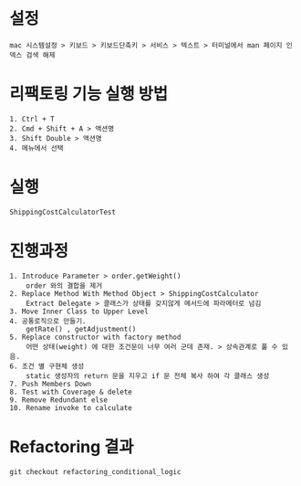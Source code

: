 
# 설정
    mac 시스템설정 > 키보드 > 키보드단축키 > 서비스 > 텍스트 > 터미널에서 man 페이지 인덱스 검색 해제

# 리팩토링 기능 실행 방법
    1. Ctrl + T
    2. Cmd + Shift + A > 액션명 
    3. Shift Double > 액션명
    4. 메뉴에서 선택

# 실행
    ShippingCostCalculatorTest

# 진행과정
    1. Introduce Parameter > order.getWeight()
        order 와의 결합을 제거
    2. Replace Method With Method Object > ShippingCostCalculator
        Extract Delegate > 클래스가 상태를 갖지않게 메서드에 파라메터로 넘김
    3. Move Inner Class to Upper Level
    4. 공통로직으로 만들기.
        getRate() , getAdjustment() 
    5. Replace constructor with factory method
        어떤 상태(weight) 에 대한 조건문이 너무 여러 군데 존재. > 상속관계로 풀 수 있음.
    6. 조건 별 구현체 생성
        static 생성자의 return 문을 지우고 if 문 전체 복사 하여 각 클래스 생성
    7. Push Members Down
    8. Test with Coverage & delete
    9. Remove Redundant else
    10. Rename invoke to calculate

# Refactoring 결과
    git checkout refactoring_conditional_logic     


